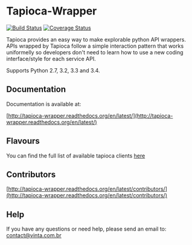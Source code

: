 # Tapioca-Wrapper

[![Build Status](https://travis-ci.org/vintasoftware/tapioca-wrapper.svg?branch=master)](https://travis-ci.org/vintasoftware/tapioca-wrapper)
[![Coverage Status](https://coveralls.io/repos/vintasoftware/tapioca-wrapper/badge.svg?branch=master&service=github)](https://coveralls.io/github/vintasoftware/tapioca-wrapper?branch=master)

Tapioca provides an easy way to make explorable python API wrappers.
APIs wrapped by Tapioca follow a simple interaction pattern that works uniformelly so developers don't need to learn how to use a new coding interface/style for each service API.

Supports Python 2.7, 3.2, 3.3 and 3.4.

## Documentation

Documentation is available at:

[http://tapioca-wrapper.readthedocs.org/en/latest/](http://tapioca-wrapper.readthedocs.org/en/latest/)

## Flavours

You can find the full list of available tapioca clients [here](http://tapioca-wrapper.readthedocs.org/en/latest/flavours/)

## Contributors

[http://tapioca-wrapper.readthedocs.org/en/latest/contributors/](http://tapioca-wrapper.readthedocs.org/en/latest/contributors/)

## Help

If you have any questions or need help, please send an email to: contact@vinta.com.br